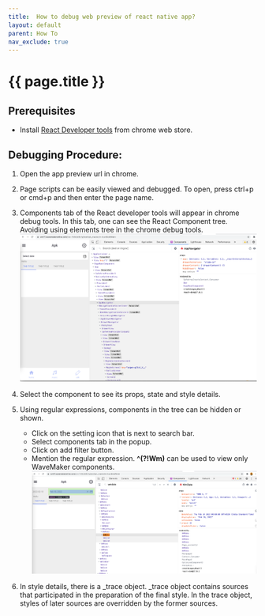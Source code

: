 ```yaml
---
title:  How to debug web preview of react native app?
layout: default
parent: How To
nav_exclude: true
---
```


# {{ page.title }}

## Prerequisites
- Install [React Developer tools](https://chrome.google.com/webstore/detail/react-developer-tools/fmkadmapgofadopljbjfkapdkoienihi) from chrome web store. 

## Debugging Procedure:
1. Open the app preview url in chrome.
2. Page scripts can be easily viewed and debugged. To open, press ctrl+p or cmd+p and then enter the page name.
3. Components tab of the React developer tools will appear in chrome debug tools. In this tab, one can see the React Component tree. Avoiding using elements tree in the chrome debug tools.
![Web Preview Debug](../../assets/web_preview_debug.png)

4. Select the component to see its props, state and style details. 
5. Using regular expressions, components in the tree can be hidden or shown. 
    - Click on the setting icon that is next to search bar.
    - Select components tab in the popup.
    - Click on add filter button.
    - Mention the regular expression. **^(?!Wm)** can be used to view only WaveMaker components.
    ![Filter view](../../assets/web_preview_debug_wm_filter.png)

6. In style details, there is a _trace object. _trace object contains sources that participated in the preparation of the final style.  In the trace object, styles of later sources are overridden by the former sources.